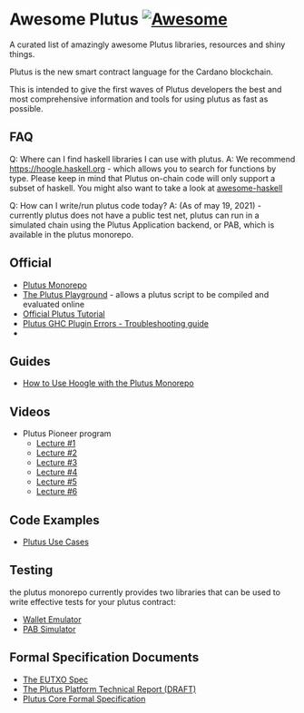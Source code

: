 
# Awesome Plutus [![Awesome](https://awesome.re/badge.svg)](https://awesome.re)

A curated list of amazingly awesome Plutus libraries, resources and shiny things.

Plutus is the new smart contract language for the Cardano blockchain.

This is intended to give the first waves of Plutus developers the best and most comprehensive information and tools for using plutus as fast as possible.

## FAQ

Q: Where can I find haskell libraries I can use with plutus.
A: We recommend https://hoogle.haskell.org - which allows you to search for functions by type.
   Please keep in mind that Plutus on-chain code will only support a subset of haskell.
   You might also want to take a look at [awesome-haskell](https://github.com/krispo/awesome-haskell#readme)

Q: How can I write/run plutus code today?
A: (As of may 19, 2021) - currently plutus does not have a public test net, plutus can run in a simulated chain using the Plutus Application backend, or PAB, which is available in the plutus monorepo.


## Official
- [Plutus Monorepo](https://github.com/input-output-hk/plutus)
- [The Plutus Playground](https://playground.plutus.iohkdev.io)  - allows a plutus script to be compiled and evaluated online
- [Official Plutus Tutorial](https://docs.cardano.org/projects/plutus/en/latest/plutus/tutorials/index.html)
- [Plutus GHC Plugin Errors - Troubleshooting guide](https://alpha.marlowe.iohkdev.io/doc/plutus/troubleshooting.html)
- 
## Guides
- [How to Use Hoogle with the Plutus Monorepo](https://gist.github.com/t1lde/5649d86c97367f95bb026c23511249d5)

## Videos
- Plutus Pioneer program
  - [Lecture #1](https://www.youtube.com/watch?v=igV7kMXcdpw)
  - [Lecture #2](https://www.youtube.com/watch?v=E5KRk5y9KjQ)
  - [Lecture #3](https://www.youtube.com/watch?v=Lk1eIVm_ZTQ)
  - [Lecture #4](https://www.youtube.com/watch?v=6Reuh0xZDjY)
  - [Lecture #5](https://www.youtube.com/watch?v=6VbhY162GQA)
  - [Lecture #6](https://www.youtube.com/watch?v=wY7R-PJn66g&t=2832s)

## Code Examples
- [Plutus Use Cases](https://github.com/input-output-hk/plutus/tree/master/plutus-use-cases)

## Testing
 the plutus monorepo currently provides two libraries that can be used to write effective tests for your plutus contract:
 
- [Wallet Emulator](https://github.com/input-output-hk/plutus/tree/master/plutus-contract/src/Wallet/Emulator)
- [PAB Simulator](https://github.com/input-output-hk/plutus/blob/master/plutus-pab/src/Plutus/PAB/Simulator.hs)

## Formal Specification Documents
- [The EUTXO Spec](https://github.com/hydra-supplementary-material/eutxo-spec/blob/master/extended-utxo-specification.pdf)
- [The Plutus Platform Technical Report (DRAFT)](https://hydra.iohk.io/build/5735420/download/1/plutus.pdf)
- [Plutus Core Formal Specification](https://hydra.iohk.io/build/5988492/download/1/plutus-core-specification.pdf)
